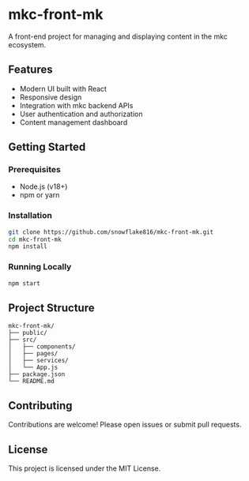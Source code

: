 # mkc-front-mk

A front-end project for managing and displaying content in the mkc ecosystem.

## Features

- Modern UI built with React
- Responsive design
- Integration with mkc backend APIs
- User authentication and authorization
- Content management dashboard

## Getting Started

### Prerequisites

- Node.js (v18+)
- npm or yarn

### Installation

```bash
git clone https://github.com/snowflake816/mkc-front-mk.git
cd mkc-front-mk
npm install
```

### Running Locally

```bash
npm start
```

## Project Structure

```
mkc-front-mk/
├── public/
├── src/
│   ├── components/
│   ├── pages/
│   ├── services/
│   └── App.js
├── package.json
└── README.md
```

## Contributing

Contributions are welcome! Please open issues or submit pull requests.

## License

This project is licensed under the MIT License.
